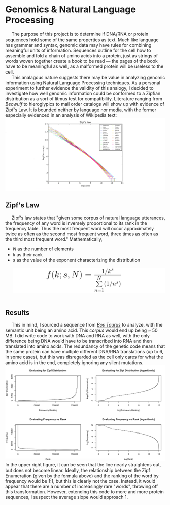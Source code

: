 # Genomics & Natural Language Processing
&nbsp;&nbsp;&nbsp;&nbsp;&nbsp;The purpose of this project is to determine if DNA/RNA or protein sequences hold some of the same properties as text. Much like language has grammar and syntax, genomic data may have rules for combining meaningful units of information. Sequences outline for the cell how to assemble and fold a chain of amino acids into a protein, just as strings of words woven together create a book to be read — the pages of the book have to be meaningful as well, as a malformed protein will be useless to the cell.  
&nbsp;&nbsp;&nbsp;&nbsp;&nbsp;This analagous nature suggests there may be value in analyzing genomic information using Natural Language Processing techniques. As a personal experiment to further evidence the validity of this analogy, I decided to investigate how well genomic information could be conformed to a Zipfian distribution as a sort of litmus test for compatibility. Literature ranging from _Beowulf_ to hieroglypics to mail order catalogs will show up with evidence of Zipf's Law. It is bounded neither by language nor media, with the former especially evidenced in an analysis of Wikipedia text:
![Rank versus frequency for the first 10 million words in 30 Wikipedias (dumps from October 2015) in a log-log scale](/images/zipf_wikipedia.png?raw=true)
## Zipf's Law
&nbsp;&nbsp;&nbsp;&nbsp;&nbsp;Zipf's law states that "given some corpus of natural language utterances, the frequency of any word is inversely proportional to its rank in the frequency table. Thus the most frequent word will occur approximately twice as often as the second most frequent word, three times as often as the third most frequent word." Mathematically,  
* _N_ as the number of elements
* _k_ as their rank
* _s_ as the value of the exponent characterizing the distribution  
&nbsp;
![Zipf Equation](/images/equation.png?raw=true)
&nbsp;  
## Results
&nbsp;&nbsp;&nbsp;&nbsp;&nbsp;This in mind, I sourced a sequence from [_Bos Taurus_](https://ftp.ncbi.nih.gov/genomes/Bos_taurus/protein/protein.fa.gz) to analyze, with the semantic unit being an amino acid. This _corpus_ would end up being ~ 50 MB. I did write code to work with DNA and RNA as well, with the only difference being DNA would have to be transcribed into RNA and then translated into amino acids. The redundancy of the genetic code means that the same protein can have multiple different DNA/RNA translations (up to 6, in some cases), but this was disregarded as the cell only cares for what the amino acid is in the end, completely ignoring any silent mutations.
![](/images/zipf_and_freq.png?raw=True)
In the upper right figure, it can be seen that the line nearly straightens out, but does not become linear. Ideally, the relationship between the Zipf Enumeration (given by the formula above) and the ranking of the word by frequency would be 1:1, but this is clearly not the case. Instead, it would appear that there are a number of increasingly rare "words", throwing off this transformation. However, extending this code to more and more protein sequences, I suspect the average slope would approach 1. 
